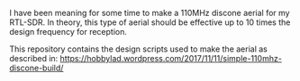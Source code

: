 I have been meaning for some time to make a 110MHz discone aerial for my RTL-SDR. In theory, this type of aerial should be effective up to 10 times the design frequency for reception.

This repository contains the design scripts used to make the aerial as described in: 
https://hobbylad.wordpress.com/2017/11/11/simple-110mhz-discone-build/
